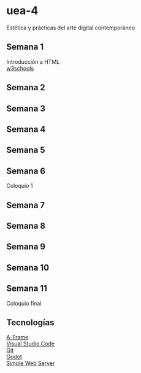 # uea-4
Estética y prácticas del arte digital contemporáneo
## Semana 1
Introducción a HTML  
[w3schools](https://www.w3schools.com/html/default.asp)  
## Semana 2
## Semana 3
## Semana 4
## Semana 5
## Semana 6
Coloquio 1
## Semana 7
## Semana 8
## Semana 9
## Semana 10
## Semana 11
Coloquio final
## Tecnologías
[A-Frame](https://aframe.io/)  
[Visual Studio Code](https://code.visualstudio.com/)  
[Git](https://git-scm.com/downloads)  
[Godot](https://godotengine.org/)  
[Simple Web Server](https://simplewebserver.org/)
